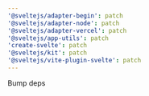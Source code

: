 ```yaml
---
'@sveltejs/adapter-begin': patch
'@sveltejs/adapter-node': patch
'@sveltejs/adapter-vercel': patch
'@sveltejs/app-utils': patch
'create-svelte': patch
'@sveltejs/kit': patch
'@sveltejs/vite-plugin-svelte': patch
---
```


Bump deps

